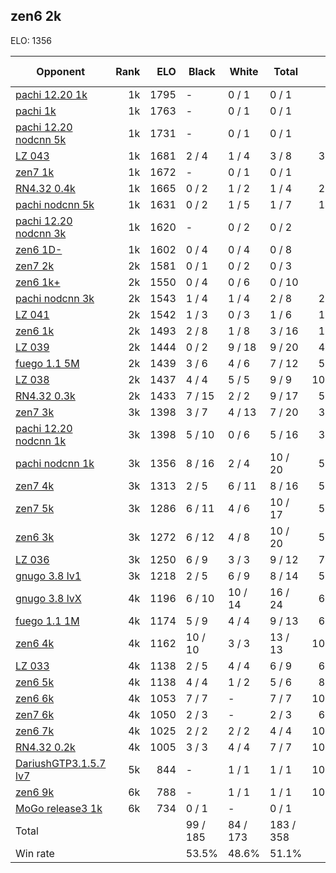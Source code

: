 ## zen6 2k ##

ELO: 1356

Opponent | Rank | ELO | Black | White | Total | Win rate
---------|-----:|----:|-------|-------|-------|-------:
[pachi 12.20 1k](pachi%2012.20%201k.md) | 1k | 1795 | - | 0 / 1 | 0 / 1 | 0.0%
[pachi 1k](pachi%201k.md) | 1k | 1763 | - | 0 / 1 | 0 / 1 | 0.0%
[pachi 12.20 nodcnn 5k](pachi%2012.20%20nodcnn%205k.md) | 1k | 1731 | - | 0 / 1 | 0 / 1 | 0.0%
[LZ 043](LZ%20043.md) | 1k | 1681 | 2 / 4 | 1 / 4 | 3 / 8 | 37.5%
[zen7 1k](zen7%201k.md) | 1k | 1672 | - | 0 / 1 | 0 / 1 | 0.0%
[RN4.32 0.4k](RN4.32%200.4k.md) | 1k | 1665 | 0 / 2 | 1 / 2 | 1 / 4 | 25.0%
[pachi nodcnn 5k](pachi%20nodcnn%205k.md) | 1k | 1631 | 0 / 2 | 1 / 5 | 1 / 7 | 14.3%
[pachi 12.20 nodcnn 3k](pachi%2012.20%20nodcnn%203k.md) | 1k | 1620 | - | 0 / 2 | 0 / 2 | 0.0%
[zen6 1D-](zen6%201D-.md) | 1k | 1602 | 0 / 4 | 0 / 4 | 0 / 8 | 0.0%
[zen7 2k](zen7%202k.md) | 2k | 1581 | 0 / 1 | 0 / 2 | 0 / 3 | 0.0%
[zen6 1k+](zen6%201k+.md) | 2k | 1550 | 0 / 4 | 0 / 6 | 0 / 10 | 0.0%
[pachi nodcnn 3k](pachi%20nodcnn%203k.md) | 2k | 1543 | 1 / 4 | 1 / 4 | 2 / 8 | 25.0%
[LZ 041](LZ%20041.md) | 2k | 1542 | 1 / 3 | 0 / 3 | 1 / 6 | 16.7%
[zen6 1k](zen6%201k.md) | 2k | 1493 | 2 / 8 | 1 / 8 | 3 / 16 | 18.8%
[LZ 039](LZ%20039.md) | 2k | 1444 | 0 / 2 | 9 / 18 | 9 / 20 | 45.0%
[fuego 1.1 5M](fuego%201.1%205M.md) | 2k | 1439 | 3 / 6 | 4 / 6 | 7 / 12 | 58.3%
[LZ 038](LZ%20038.md) | 2k | 1437 | 4 / 4 | 5 / 5 | 9 / 9 | 100.0%
[RN4.32 0.3k](RN4.32%200.3k.md) | 2k | 1433 | 7 / 15 | 2 / 2 | 9 / 17 | 52.9%
[zen7 3k](zen7%203k.md) | 3k | 1398 | 3 / 7 | 4 / 13 | 7 / 20 | 35.0%
[pachi 12.20 nodcnn 1k](pachi%2012.20%20nodcnn%201k.md) | 3k | 1398 | 5 / 10 | 0 / 6 | 5 / 16 | 31.3%
[pachi nodcnn 1k](pachi%20nodcnn%201k.md) | 3k | 1356 | 8 / 16 | 2 / 4 | 10 / 20 | 50.0%
[zen7 4k](zen7%204k.md) | 3k | 1313 | 2 / 5 | 6 / 11 | 8 / 16 | 50.0%
[zen7 5k](zen7%205k.md) | 3k | 1286 | 6 / 11 | 4 / 6 | 10 / 17 | 58.8%
[zen6 3k](zen6%203k.md) | 3k | 1272 | 6 / 12 | 4 / 8 | 10 / 20 | 50.0%
[LZ 036](LZ%20036.md) | 3k | 1250 | 6 / 9 | 3 / 3 | 9 / 12 | 75.0%
[gnugo 3.8 lv1](gnugo%203.8%20lv1.md) | 3k | 1218 | 2 / 5 | 6 / 9 | 8 / 14 | 57.1%
[gnugo 3.8 lvX](gnugo%203.8%20lvX.md) | 4k | 1196 | 6 / 10 | 10 / 14 | 16 / 24 | 66.7%
[fuego 1.1 1M](fuego%201.1%201M.md) | 4k | 1174 | 5 / 9 | 4 / 4 | 9 / 13 | 69.2%
[zen6 4k](zen6%204k.md) | 4k | 1162 | 10 / 10 | 3 / 3 | 13 / 13 | 100.0%
[LZ 033](LZ%20033.md) | 4k | 1138 | 2 / 5 | 4 / 4 | 6 / 9 | 66.7%
[zen6 5k](zen6%205k.md) | 4k | 1138 | 4 / 4 | 1 / 2 | 5 / 6 | 83.3%
[zen6 6k](zen6%206k.md) | 4k | 1053 | 7 / 7 | - | 7 / 7 | 100.0%
[zen7 6k](zen7%206k.md) | 4k | 1050 | 2 / 3 | - | 2 / 3 | 66.7%
[zen6 7k](zen6%207k.md) | 4k | 1025 | 2 / 2 | 2 / 2 | 4 / 4 | 100.0%
[RN4.32 0.2k](RN4.32%200.2k.md) | 4k | 1005 | 3 / 3 | 4 / 4 | 7 / 7 | 100.0%
[DariushGTP3.1.5.7 lv7](DariushGTP3.1.5.7%20lv7.md) | 5k | 844 | - | 1 / 1 | 1 / 1 | 100.0%
[zen6 9k](zen6%209k.md) | 6k | 788 | - | 1 / 1 | 1 / 1 | 100.0%
[MoGo release3 1k](MoGo%20release3%201k.md) | 6k | 734 | 0 / 1 | - | 0 / 1 | 0.0%
Total | | | 99 / 185 | 84 / 173 | 183 / 358 | 
Win rate| | | 53.5% | 48.6% | 51.1% | 

